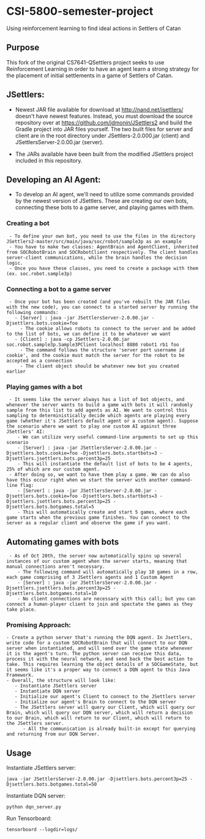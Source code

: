 # CSI-5800-semester-project
Using reinforcement learning to find ideal actions in Settlers of Catan

## Purpose
This fork of the original CS7641-QSettlers project seeks to use Reinforcement Learning in order to have an agent learn a strong strategy for the placement of initial settlements in a game of Settlers of Catan. 

## JSettlers:

  - Newest JAR file available for download at http://nand.net/jsettlers/ doesn't have newest features. Instead, you must download the source repository over at https://github.com/jdmonin/JSettlers2 and build the Gradle project into JAR files yourself. The two built files for server and client are in the root directory under JSettlers-2.0.000.jar (client) and JSettlersServer-2.0.00.jar (server).
  
  - The JARs available have been built from the modified JSettlers project included in this repository. 
  
## Developing an AI Agent:
  - To develop an AI agent, we'll need to utilize some commands provided by the newest version of JSettlers. These are creating our own bots, connecting these bots to a game server, and playing games with them. 

### Creating a bot
     - To define your own bot, you need to use the files in the directory JSettlers2-master/src/main/java/soc/robot/sample3p as an example
     - You have to make two classes: AgentBrain and AgentClient, inherited from SOCRobotBrain and SOCRobotClient respectively. The client handles server-client communications, while the brain handles the decision logic. 
     - Once you have these classes, you need to create a package with them (ex. soc.robot.sample3p)
     
### Connecting a bot to a game server
     - Once your bot has been created (and you've rebuilt the JAR files with the new code), you can connect to a started server by running the following commands:
       - [Server] : java -jar JSettlersServer-2.0.00.jar -Djsettlers.bots.cookie=foo
         - The cookie allows robots to connect to the server and be added to the list of bots, we can define it to be whatever we want
       - [Client] : java -cp JSettlers-2.0.00.jar soc.robot.sample3p.Sample3PClient localhost 8880 robot1 rb1 foo
         - The command follows the structure 'server port username id cookie', and the cookie must match the server for the robot to be accepted as a connection
         - The client object should be whatever new bot you created earlier
         
### Playing games with a bot
     - It seems like the server always has a list of bot objects, and whenever the server wants to build a game with bots it will randomly sample from this list to add agents as AI. We want to control this sampling to deterministically decide which agents are playing every game (whether it's JSettlers default agent or a custom agent). Suppose the scenario where we want to play one custom AI against three JSettlers' AI:
        - We can utilize very useful command-line arguments to set up this scenario
        - [Server] : java -jar JSettlersServer-2.0.00.jar -Djsettlers.bots.cookie=foo -Djsettlers.bots.startbots=3 -Djsettlers.jsettlers.bots.percent3p=25
        - This will instantiate the default list of bots to be 4 agents, 25% of which are our custom agent.
     - After doing so, we want to have them play a game. We can do also have this occur right when we start the server with another command-line flag: 
        - [Server] : java -jar JSettlersServer-2.0.00.jar -Djsettlers.bots.cookie=foo -Djsettlers.bots.startbots=3 -Djsettlers.jsettlers.bots.percent3p=25 -Djsettlers.bots.botgames.total=5
        - This will automatically create and start 5 games, where each game starts when the previous game finishes. You can connect to the server as a regular client and observe the game if you want.
        
        
        
## Automating games with bots
     - As of Oct 20th, the server now automatically spins up several instances of our custom agent when the server starts, meaning that manual connections aren't necessary.
        - The following command will automatically play 10 games in a row, each game comprising of 3 JSettlers agents and 1 Custom Agent
        - [Server] : java -jar JSettlersServer-2.0.00.jar -Djsettlers.jsettlers.bots.percent3p=25 -Djsettlers.bots.botgames.total=10
        - No client connections are necessary with this call; but you can connect a human-player client to join and spectate the games as they take place.
        
        
### Promising Approach:

    - Create a python server that's running the DQN agent. In Jsettlers, write code for a custom SOCRobotBrain that will connect to our DQN server when instantiated, and will send over the game state whenever it is the agent's turn. The python server can receive this data, process it with the neural network, and send back the best action to take. This requires learning the object details of a SOCGameState, but it seems like it's a proper way to connect a DQN agent to this Java Framework.
    - Overall, the structure will look like:
       - Instantiate JSettlers server
       - Instantiate DQN server
       - Initialize our agent's Client to connect to the JSettlers server
       - Initialize our agent's Brain to connect to the DQN server
       - The JSettlers server will query our Client, which will query our Brain, which will query our DQN server, which will return a decision to our Brain, which will return to our Client, which will return to the JSettlers server.
          - All the communication is already built-in except for querying and returning from our DQN Server.
          
          
## Usage

Instantiate JSettlers server:

```
java -jar JSettlersServer-2.0.00.jar -Djsettlers.bots.percent3p=25 -Djsettlers.bots.botgames.total=50
```

Instantiate DQN server:

```
python dqn_server.py
```

Run Tensorboard:

```
tensorboard --logdir=logs/
```
